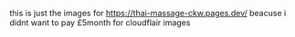 this is just the images for https://thai-massage-ckw.pages.dev/ beacuse i didnt want to pay £5month for cloudflair images
